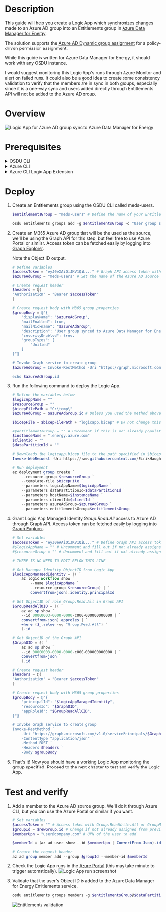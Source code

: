 # Description
This guide will help you create a Logic App which synchronizes changes made to an Azure AD group into an Entitlements group in [Azure Data Manager for Energy](https://azure.microsoft.com/en-us/products/energy-data-services/#overview).

The solution supports the [Azure AD Dynamic group assignment](https://learn.microsoft.com/en-us/azure/active-directory/enterprise-users/groups-dynamic-membership) for a policy-driven permission assignment. 

While this guide is written for Azure Data Manager for Energy, it should work with any OSDU instance.

I would suggest monitoring this Logic App's runs through Azure Monitor and alert on failed runs. It could also be a good idea to create some consistency validation to verify that the members are in sync in both groups, especially since it is a one-way sync and users added directly through Entitlements API will not be added to the Azure AD group.

# Overview
![Logic App for Azure AD group sync to Azure Data Manager for Energy](img/logicapp-concept.png)

# Prerequisites
<details>
<summary>OSDU CLI</summary>

1. Generate a [Refresh Token](https://learn.microsoft.com/en-us/azure/energy-data-services/how-to-generate-refresh-token) for your Azure Data Manager for Energy instance.
2. Download [OSDU CLI](https://community.opengroup.org/osdu/platform/data-flow/data-loading/osdu-cli) from the Open Source Community.
3. Authenticate to your Azure Data Manager for Energy instance by running the following command.
```Powershell
osdu config update
```
4. Enter all the instance details, see example below.
    <details>
    <summary>Example input</summary>

    ```conf
    server = https://<instance-name>.energy.azure.com
    crs_catalog_url = /api/crs/catalog/v2/
    crs_converter_url = /api/crs/converter/v2/
    entitlements_url = /api/entitlements/v2/
    file_url = /api/file/v2/
    legal_url = /api/legal/v1/
    schema_url = /api/schema-service/v1/
    search_url = /api/search/v2/
    storage_url = /api/storage/v2/
    unit_url = /api/unit/v3/
    workflow_url = /api/workflow/v1/
    data_partition_id = <data-partition-id>
    legal_tag = <legal-tag-id>
    acl_viewer = data.default.viewers@<data-partition-id>.dataservices.energy
    acl_owner = data.default.owners@<data-partition-id>.dataservices.energy
    authentication_mode = refresh_token
    token_endpoint = https://login.microsoftonline.com/<tenant-id>/oauth2/v2.0/token
    refresh_token = 0.ARoBv4j5cvDGr0GRqy18...
    client_id = <meds-appreg-client-id>
    client_secret =
    ```
5. Make sure that it is authenticated to your instance by running the following command.

    ```powershell
    osdu status
    ```

    This should return the following output:
    ```powershell
    PS C:\Users\admin> osdu status
    CRS Catalog service  200         OK
    CRS Converter service 200        OK
    File service         200         OK
    Entitlements Service 200         OK
    Legal service        200         OK
    Schema service       200         OK
    Search service       200         OK
    Storage service      200         OK
    Unit service         200         OK
    Workflow service     200         OK
    ```
</details>

<details>
<summary>Azure CLI</summary>

Download from [aka.ms/azurecli](https://aka.ms/azurecli).  
Login to the Azure CLI using the command below, and your user with subscription owner rights:
```Powershell
az login
```
Verify that the right subscription is selected:
```Powershell
az account show
```
If the correct subscription is not selected, run the following command:
```Powershell
az account set --subscription <subscription-id>
```
</details>

<details>
<summary>Azure CLI Logic App Extension</summary>

1. Install the module
    ```Powershell
    az extension add --name logic
    ```
</details>

# Deploy

1. Create an Entitlements group using the OSDU CLI called meds-users.
    ```powershell
    $entitlementsGroup = "meds-users" # Define the name of your Entitlements group

    osdu entitlements groups add -g $entitlementsGroup -d "User group synced from Azure AD by Logic App"
    ```
2. Create an M365 Azure AD group that will be the used as the source, we'll be using the Graph API for this step, but feel free to use Azure Portal or similar. Access token can be fetched easily by logging into [Graph Explorer](https://developer.microsoft.com/en-us/graph/graph-explorer).

    Note the Object ID output.

    ```powershell
    # Define variables
    $accessToken = "eyJ0eXAiOiJKV1QiL..." # Graph API access token with Directory.ReadWrite.All and Group.ReadWrite.All
    $azureAdGroup = "meds-users" # Set the name of the Azure AD source group

    # Create request header
    $headers = @{
    "Authorization" = "Bearer $accessToken"
    }

    # Create request body with M365 group properties
    $groupBody = @"{
        "displayName": "$azureAdGroup",
        "mailEnabled": true,
        "mailNickname": "$azureAdGroup",
        "description": "User group synced to Azure Data Manager for Energy by Logic App",
        "securityEnabled": true,
        "groupTypes": [
            "Unified"
        ]
    }"@

    # Invoke Graph service to create group
    $azureAdGroup = Invoke-RestMethod -Uri "https://graph.microsoft.com/v1.0/groups" -ContentType "application/json" -Method POST -Headers $headers -Body $groupBody

    echo $azureAdGroup.id
    ```
3. Run the following command to deploy the Logic App. 
    ```Powershell
    # Define the variables below
    $logicAppName = ""
    $resourceGroup = ""
    $bicepFilePath = "C:\temp\"
    $azureAdGroup = $azureAdGroup.id # Unless you used the method above to create the Azure AD Group, replace with the ObjectID of said group
    
    $bicepFile = $bicepFilePath + "logicapp.bicep" # Do not change this
    
    #$entitlementsGroup = "" # Uncomment if this is not already populated by previous steps
    $instanceName = ".energy.azure.com"
    $clientId = ""
    $dataPartitionId = ""

    # Downloads the logicapp.bicep file to the path specified in $bicepFile
    Invoke-WebRequest -Uri https://raw.githubusercontent.com/EirikHaughom/MicrosoftEnergyDataServices/main/Guides/AADEntitlementsSync/src/logicapp.bicep -OutFile $bicepFile

    # Run deployment
    az deployment group create `
        --resource-group $resourceGroup `
        --template-file $bicepFile `
        --parameters logicAppName=$logicAppName `
        --parameters dataPartitionId=$dataPartitionId `
        --parameters hostName=$instanceName `
        --parameters clientId=$clientId `
        --parameters azureAdGroup=$azureAdGroup `
        --parameters entitlementsGroup=$entitlementsGroup
    ```
4. Grant Logic App Managed Identity *Group.Read.All* access to Azure AD through Graph API. Access token can be fetched easily by logging into [Graph Explorer](https://developer.microsoft.com/en-us/graph/graph-explorer).
    ```Powershell
    # Set variables
    $accessToken = "eyJ0eAAiOiJKV1QiL..." # Define Graph API access token with Directory.ReadWrite.All or Group.ReadWrite.All
    #$logicAppName = "" # Uncomment and fill out if not already assigned from previous steps
    #$resourceGroup = "" # Uncomment and fill out if not already assigned from previous steps    

    # THERE IS NO NEED TO EDIT BELOW THIS LINE

    # Get Managed Identity ObjectID from Logic App
    $logicAppManagedIdentity = (( `
        az logic workflow show `
            --name $logicAppName `
            --resource-group $resourceGroup) | `
            convertfrom-json).identity.principalId

    # Get ObjectID of role Group.Read.All in Graph API
    $GroupReadAllOID = (( `
        az ad sp show `
        --id 00000003-0000-0000-c000-000000000000 | `
        convertfrom-json).approles | `
        where {$_.value -eq "Group.Read.All"} `
        ).id

    # Get ObjectID of the Graph API
    $GraphOID = $( `
        az ad sp show `
        --id 00000003-0000-0000-c000-000000000000 | `
        convertfrom-json `
        ).id

    # Create request header
    $headers = @{
    "Authorization" = "Bearer $accessToken"
    }

    # Create request body with M365 group properties
    $groupBody = @"{
        "principalId": "$logicAppManagedIdentity",
        "resourceId": "$GraphOID",
        "appRoleId": "$GroupReadAllOID",
    }"@

    # Invoke Graph service to create group
    Invoke-RestMethod `
        -Uri "https://graph.microsoft.com/v1.0/servicePrincipals/$GraphOID/appRoleAssignments" `
        -ContentType "application/json" `
        -Method POST `
        -Headers $headers `
        -Body $groupBody
    ```

5. That's it! Now you should have a working Logic App monitoring the group specified. Proceed to the next chapter to test and verify the Logic App.


# Test and verify

1. Add a member to the Azure AD source group. We'll do it through Azure CLI, but you can use the Azure Portal or similar if you want.
    ```powershell
    # Set variables
    $accessToken = "" # Access token with Group.ReadWrite.All or GroupMember.ReadWrite.All rights.
    $groupId = $newGroup.id # Change if not already assigned from previous steps
    $memberUpn = "user@company.com" # UPN of the user to add

    $memberId = (az ad user show --id $memberUpn | ConvertFrom-Json).id

    # Create the request header
    az ad group member add --group $groupId --member-id $memberId
    ```
2. Check the Logic App runs in the [Azure Portal](https://portal.azure.com) (this may take minute to trigger automatically).
    ![Logic App run screenshot](img/logicapp-run-validation.png)

3. Validate that the user's Object ID is added to the Azure Data Manager for Energy Entitlements service.
    ```powershell
    osdu entitlements groups members -g $entitlementsGroup@$dataPartitionId.dataservices.energy
    ```
    ![Entitlements validation](img/entitlements-validation.png)

